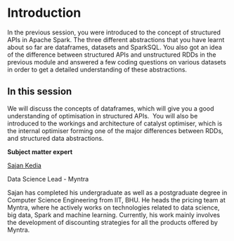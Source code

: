 # Introduction

In the previous session, you were introduced to the concept of structured APIs in Apache Spark. The three different abstractions that you have learnt about so far are dataframes, datasets and SparkSQL. You also got an idea of the difference between structured APIs and unstructured RDDs in the previous module and answered a few coding questions on various datasets in order to get a detailed understanding of these abstractions.

## In this session

We will discuss the concepts of dataframes, which will give you a good understanding of optimisation in structured APIs.  You will also be introduced to the workings and architecture of catalyst optimiser, which is the internal optimiser forming one of the major differences between RDDs, and structured data abstractions. 


**Subject matter expert**

[Sajan Kedia](https://in.linkedin.com/in/sajan-kedia-b06a6821)

Data Science Lead - Myntra

Sajan has completed his undergraduate as well as a postgraduate degree in Computer Science Engineering from IIT, BHU. He heads the pricing team at Myntra, where he actively works on technologies related to data science, big data, Spark and machine learning. Currently, his work mainly involves the development of discounting strategies for all the products offered by Myntra.